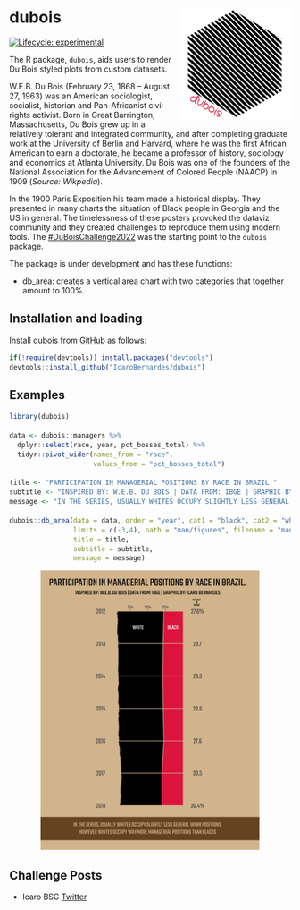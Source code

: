 <!-- README.md is generated from README.Rmd. Please edit that file -->

# dubois <img align="right" src="https://github.com/IcaroBernardes/dubois/blob/master/man/figures/dubois.png" alt="logo" width="200">

<!-- badges: start -->

[![Lifecycle:
experimental](https://lifecycle.r-lib.org/articles/figures/lifecycle-experimental.svg)](https://www.tidyverse.org/lifecycle/#experimental)
<!-- badges: end -->

The R package, `dubois`, aids users to render Du Bois styled plots from
custom datasets.

W.E.B. Du Bois (February 23, 1868 – August 27, 1963) was an American
sociologist, socialist, historian and Pan-Africanist civil rights
activist. Born in Great Barrington, Massachusetts, Du Bois grew up in a
relatively tolerant and integrated community, and after completing
graduate work at the University of Berlin and Harvard, where he was the
first African American to earn a doctorate, he became a professor of
history, sociology and economics at Atlanta University. Du Bois was one
of the founders of the National Association for the Advancement of
Colored People (NAACP) in 1909 (*Source: Wikpedia*).

In the 1900 Paris Exposition his team made a historical display. They
presented in many charts the situation of Black people in Georgia and
the US in general. The timelessness of these posters provoked the
dataviz community and they created challenges to reproduce them using
modern tools. The
[#DuBoisChallenge2022](https://github.com/ajstarks/dubois-data-portraits/tree/master/challenge/2022)
was the starting point to the `dubois` package.

The package is under development and has these functions:

-   db_area: creates a vertical area chart with two categories that
    together amount to 100%.

## Installation and loading

Install dubois from [GitHub](https://github.com/IcaroBernardes/dubois)
as follows:

``` r
if(!require(devtools)) install.packages("devtools")
devtools::install_github("IcaroBernardes/dubois")
```

## Examples

``` r
library(dubois)

data <- dubois::managers %>%
  dplyr::select(race, year, pct_bosses_total) %>%
  tidyr::pivot_wider(names_from = "race",
                     values_from = "pct_bosses_total")

title <- "PARTICIPATION IN MANAGERIAL POSITIONS BY RACE IN BRAZIL."
subtitle <- "INSPIRED BY: W.E.B. DU BOIS | DATA FROM: IBGE | GRAPHIC BY: ICARO BERNARDES"
message <- "IN THE SERIES, USUALLY WHITES OCCUPY SLIGHTLY LESS GENERAL WORK POSITIONS. HOWEVER WHITES OCCUPY WAY MORE MANAGERIAL POSITIONS THAN BLACKS"

dubois::db_area(data = data, order = "year", cat1 = "black", cat2 = "white",
                limits = c(-3,4), path = "man/figures", filename = "managers.png",
                title = title,
                subtitle = subtitle,
                message = message)
```

<p align="center">
<img src="https://github.com/IcaroBernardes/dubois/blob/master/man/figures/managers.png" alt="logo" height="500">
</p>

## Challenge Posts

-   Icaro BSC
    [Twitter](https://twitter.com/IcaroBSC/status/1501323176088780800)
